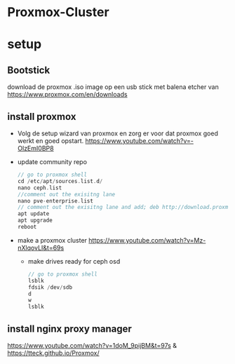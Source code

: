 # Proxmox-Cluster


# setup

## Bootstick
download de proxmox .iso image op een usb stick met balena etcher van https://www.proxmox.com/en/downloads

## install proxmox

* Volg de setup wizard van proxmox en zorg er voor dat proxmox goed werkt en goed opstart.
  https://www.youtube.com/watch?v=-OlzEmI0BP8

* update community repo
  ```c
  // go to proxmox shell
  cd /etc/apt/sources.list.d/
  nano ceph.list
  //comment out the exisitng lane
  nano pve-enterprise.list
  // comment out the exisitng lane and add; deb http://download.proxmox.com/debian/pve bookworm pve-no-subscription
  apt update
  apt upgrade
  reboot
  ```

* make a proxmox cluster
  https://www.youtube.com/watch?v=Mz-nXlqovLI&t=69s
  * make drives ready for ceph osd
    ```c
    // go to proxmox shell
    lsblk
    fdsik /dev/sdb
    d
    w
    lsblk
    ```
## install nginx proxy manager
https://www.youtube.com/watch?v=1doM_9pijBM&t=97s & https://tteck.github.io/Proxmox/
